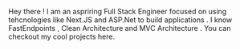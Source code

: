 Hey there ! I am an aspriring Full Stack Engineer focused on using tehcnologies like Next.JS and ASP.Net to build applications . I know FastEndpoints , Clean Architecture and MVC Architecture . You can checkout my cool projects here. 
<!---
pranav-k-pradeep/pranav-k-pradeep is a ✨ special ✨ repository because its `README.md` (this file) appears on your GitHub profile.
You can click the Preview link to take a look at your changes.
--->
